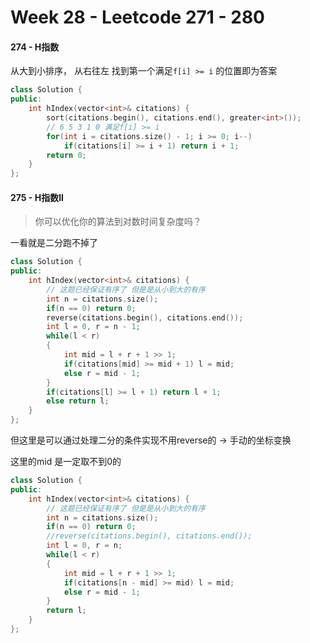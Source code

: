 <!--
 * @Description: 
 * @Versions: 
 * @Author: Vernon Cui
 * @Github: https://github.com/vernon97
 * @Date: 2021-01-18 21:14:09
 * @LastEditors: Vernon Cui
 * @LastEditTime: 2021-01-18 21:58:08
 * @FilePath: /.leetcode/Users/vernon/Leetcode-notes/week28.md
-->
# Week 28 - Leetcode 271 - 280

#### 274 - H指数

从大到小排序， 从右往左 找到第一个满足`f[i] >= i` 的位置即为答案

```cpp
class Solution {
public:
    int hIndex(vector<int>& citations) {
        sort(citations.begin(), citations.end(), greater<int>());
        // 6 5 3 1 0 满足f[i] >= i 
        for(int i = citations.size() - 1; i >= 0; i--)
            if(citations[i] >= i + 1) return i + 1;
        return 0;
    }
};
```

#### 275 - H指数II

> 你可以优化你的算法到对数时间复杂度吗？

一看就是二分跑不掉了

```cpp
class Solution {
public:
    int hIndex(vector<int>& citations) {
        // 这题已经保证有序了 但是是从小到大的有序
        int n = citations.size();
        if(n == 0) return 0;
        reverse(citations.begin(), citations.end());
        int l = 0, r = n - 1;
        while(l < r)
        {
            int mid = l + r + 1 >> 1;
            if(citations[mid] >= mid + 1) l = mid;
            else r = mid - 1;
        }
        if(citations[l] >= l + 1) return l + 1;
        else return l;
    }
};
```

但这里是可以通过处理二分的条件实现不用reverse的 -> 手动的坐标变换

这里的mid 是一定取不到0的

```cpp
class Solution {
public:
    int hIndex(vector<int>& citations) {
        // 这题已经保证有序了 但是是从小到大的有序
        int n = citations.size();
        if(n == 0) return 0;
        //reverse(citations.begin(), citations.end());
        int l = 0, r = n;
        while(l < r)
        {
            int mid = l + r + 1 >> 1;
            if(citations[n - mid] >= mid) l = mid;
            else r = mid - 1;
        }
        return l;
    }
};
```
